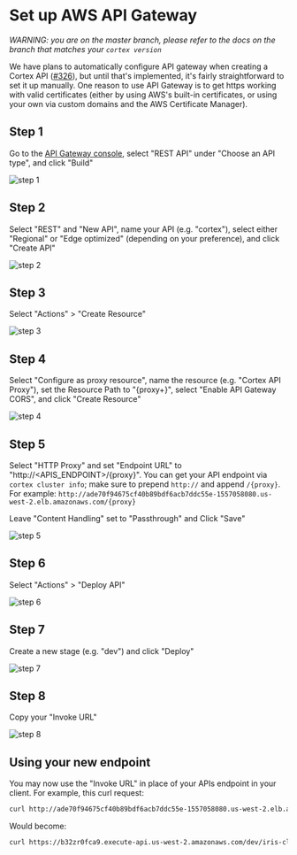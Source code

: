 # Set up AWS API Gateway

_WARNING: you are on the master branch, please refer to the docs on the branch that matches your `cortex version`_

We have plans to automatically configure API gateway when creating a Cortex API ([#326](https://github.com/cortexlabs/cortex/issues/326)), but until that's implemented, it's fairly straightforward to set it up manually. One reason to use API Gateway is to get https working with valid certificates (either by using AWS's built-in certificates, or using your own via custom domains and the AWS Certificate Manager).

## Step 1

Go to the [API Gateway console](https://console.aws.amazon.com/apigateway/home), select "REST API" under "Choose an API type", and click "Build"

![step 1](https://user-images.githubusercontent.com/808475/78293216-18269e80-74dd-11ea-9e68-86922c2cbc7c.png)

## Step 2

Select "REST" and "New API", name your API (e.g. "cortex"), select either "Regional" or "Edge optimized" (depending on your preference), and click "Create API"

![step 2](https://user-images.githubusercontent.com/808475/78293434-66d43880-74dd-11ea-92d6-692158171a3f.png)

## Step 3

Select "Actions" > "Create Resource"

![step 3](https://user-images.githubusercontent.com/808475/78293491-7b183580-74dd-11ea-9604-54a4bf407320.png)

## Step 4

Select "Configure as proxy resource", name the resource (e.g. "Cortex API Proxy"), set the Resource Path to "{proxy+}", select "Enable API Gateway CORS", and click "Create Resource"

![step 4](https://user-images.githubusercontent.com/808475/78293551-91be8c80-74dd-11ea-9af1-673dce03c36e.png)

## Step 5

Select "HTTP Proxy" and set "Endpoint URL" to "http://<APIS_ENDPOINT>/{proxy}". You can get your API endpoint via `cortex cluster info`; make sure to prepend `http://` and append `/{proxy}`. For example: `http://ade70f94675cf40b89bdf6acb7ddc55e-1557058080.us-west-2.elb.amazonaws.com/{proxy}`

Leave "Content Handling" set to "Passthrough" and Click "Save"

![step 5](https://user-images.githubusercontent.com/808475/78293586-a69b2000-74dd-11ea-9b16-8e8f544e700a.png)

## Step 6

Select "Actions" > "Deploy API"

![step 6](https://user-images.githubusercontent.com/808475/78293643-bdda0d80-74dd-11ea-9295-8dba59785e78.png)

## Step 7

Create a new stage (e.g. "dev") and click "Deploy"

![step 7](https://user-images.githubusercontent.com/808475/78293672-d0ecdd80-74dd-11ea-93cf-21420a7bb94f.png)

## Step 8

Copy your "Invoke URL"

![step 8](https://user-images.githubusercontent.com/808475/78293715-e6620780-74dd-11ea-96dd-12a3b60037ca.png)

## Using your new endpoint

You may now use the "Invoke URL" in place of your APIs endpoint in your client. For example, this curl request:

```bash
curl http://ade70f94675cf40b89bdf6acb7ddc55e-1557058080.us-west-2.elb.amazonaws.com/iris-classifier -X POST -H "Content-Type: application/json" -d @sample.json
```

Would become:

```bash
curl https://b32zr0fca9.execute-api.us-west-2.amazonaws.com/dev/iris-classifier -X POST -H "Content-Type: application/json" -d @sample.json
```
